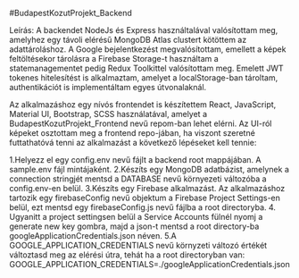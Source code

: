 #BudapestKozutProjekt_Backend

Leírás:
A backendet NodeJs és Express használtalával valósítottam meg, amelyhez egy távoli elérésű MongoDB Atlas clustert kötöttem az adattároláshoz. A Google bejelentkezést megvalósítottam, emellett a képek feltöltésekor tárolásra a Firebase Storage-t használtam a statemanagementet pedig Redux Toolkittel valósítottam meg. Emelett JWT tokenes hitelesítést is alkalmaztam, amelyet a localStorage-ban tároltam, authentikációt is implementáltam egyes útvonalaknál.

Az alkalmazáshoz egy nívós frontendet is készítettem React, JavaScript, Material UI, Bootstrap, SCSS használatával, amelyet a BudapestKozutProjekt_Frontend nevű repom-ban lehet elérni. Az UI-ról képeket osztottam meg a frontend repo-jában, ha viszont szeretné futtathatóvá tenni az alkalmazást a következő lépéseket kell tennie:

1.Helyezz el egy config.env nevű fájlt a backend root mappájában. A sample.env fájl mintájaként.
2.Készíts egy MongoDB adatbázist, amelynek a connection stringjét mentsd a DATABASE nevű környezeti változóba a config.env-en belül.
3.Készíts egy Firebase alkalmazást. Az alkalmazáshoz tartozik egy firebaseConfig nevű objektum a Firebase Project Settings-en belül, ezt mentsd egy firebaseConfig.js nevű fájlba a root directoryba.
4. Ugyanitt a project settingsen belül a Service Accounts fülnél nyomj a generate new key gombra, majd a json-t mentsd a root directory-ba googleApplicationCredentials.json néven.
5.A GOOGLE_APPLICATION_CREDENTIALS nevű környzeti változó értékét változtasd meg az elérési útra, tehát ha a root directoryban van: GOOGLE_APPLICATION_CREDENTIALS=./googleApplicationCredentials.json
